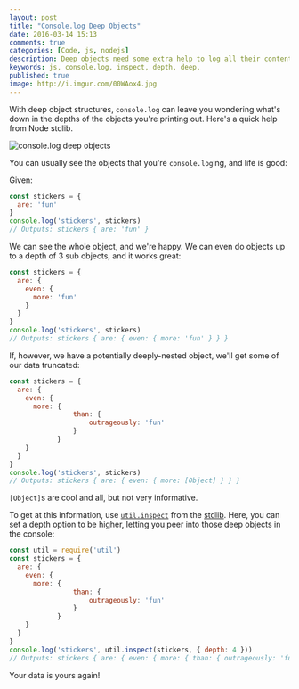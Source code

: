 ```yaml
---
layout: post
title: "Console.log Deep Objects"
date: 2016-03-14 15:13
comments: true
categories: [Code, js, nodejs]
description: Deep objects need some extra help to log all their contents
keywords: js, console.log, inspect, depth, deep,
published: true
image: http://i.imgur.com/00WAox4.jpg
---
```


With deep object structures, `console.log` can leave you wondering what's down in the depths of the objects you're printing out.  Here's a quick help from Node stdlib.

![console.log deep objects](http://i.imgur.com/00WAox4.jpg)

<!--more-->

You can usually see the objects that you're `console.log`ing, and life is good:

Given:

```js
const stickers = {
  are: 'fun'
}
console.log('stickers', stickers)
// Outputs: stickers { are: 'fun' }
```

We can see the whole object, and we're happy.  We can even do objects up to a depth of 3 sub objects, and it works great:

```js
const stickers = {
  are: {
    even: {
      more: 'fun'
    }
  }
}
console.log('stickers', stickers)
// Outputs: stickers { are: { even: { more: 'fun' } } }
```

If, however, we have a potentially deeply-nested object, we'll get some of our data truncated:

```js
const stickers = {
  are: {
    even: {
      more: {
				than: {
					outrageously: 'fun'
				}
			}
    }
  }
}
console.log('stickers', stickers)
// Outputs: stickers { are: { even: { more: [Object] } } }
```

`[Object]`s are cool and all, but not very informative.  

To get at this information, use [`util.inspect`](https://nodejs.org/api/util.html#util_util_inspect_object_options) from the [stdlib](https://nodejs.org/api/util.html#util_util_inspect_object_options).  Here, you can set a depth option to be higher, letting you peer into those deep objects in the console:

```js
const util = require('util')
const stickers = {
  are: {
    even: {
      more: {
				than: {
					outrageously: 'fun'
				}
			}
    }
  }
}
console.log('stickers', util.inspect(stickers, { depth: 4 }))
// Outputs: stickers { are: { even: { more: { than: { outrageously: 'fun' } } } } }
```

Your data is yours again!
